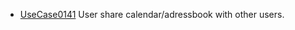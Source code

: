  * [UseCase0141](https://github.com/DomainDrivenArchitecture/ddaRequirement/blob/master/en/requirements/UseCase0141.md) User share calendar/adressbook with other users.